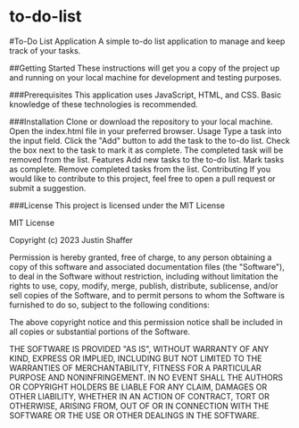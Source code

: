 # to-do-list
#To-Do List Application
A simple to-do list application to manage and keep track of your tasks.

##Getting Started
These instructions will get you a copy of the project up and running on your local machine for development and testing purposes.

###Prerequisites
This application uses JavaScript, HTML, and CSS. Basic knowledge of these technologies is recommended.

###Installation
Clone or download the repository to your local machine.
Open the index.html file in your preferred browser.
Usage
Type a task into the input field.
Click the "Add" button to add the task to the to-do list.
Check the box next to the task to mark it as complete.
The completed task will be removed from the list.
Features
Add new tasks to the to-do list.
Mark tasks as complete.
Remove completed tasks from the list.
Contributing
If you would like to contribute to this project, feel free to open a pull request or submit a suggestion.

###License
This project is licensed under the MIT License 

MIT License

Copyright (c) 2023 Justin Shaffer

Permission is hereby granted, free of charge, to any person obtaining a copy
of this software and associated documentation files (the "Software"), to deal
in the Software without restriction, including without limitation the rights
to use, copy, modify, merge, publish, distribute, sublicense, and/or sell
copies of the Software, and to permit persons to whom the Software is
furnished to do so, subject to the following conditions:

The above copyright notice and this permission notice shall be included in all
copies or substantial portions of the Software.

THE SOFTWARE IS PROVIDED "AS IS", WITHOUT WARRANTY OF ANY KIND, EXPRESS OR
IMPLIED, INCLUDING BUT NOT LIMITED TO THE WARRANTIES OF MERCHANTABILITY,
FITNESS FOR A PARTICULAR PURPOSE AND NONINFRINGEMENT. IN NO EVENT SHALL THE
AUTHORS OR COPYRIGHT HOLDERS BE LIABLE FOR ANY CLAIM, DAMAGES OR OTHER
LIABILITY, WHETHER IN AN ACTION OF CONTRACT, TORT OR OTHERWISE, ARISING FROM,
OUT OF OR IN CONNECTION WITH THE SOFTWARE OR THE USE OR OTHER DEALINGS IN THE
SOFTWARE.



